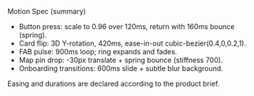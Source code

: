 Motion Spec (summary)
- Button press: scale to 0.96 over 120ms, return with 160ms bounce (spring).
- Card flip: 3D Y-rotation, 420ms, ease-in-out cubic-bezier(0.4,0,0.2,1).
- FAB pulse: 900ms loop; ring expands and fades.
- Map pin drop: -30px translate + spring bounce (stiffness 700).
- Onboarding transitions: 600ms slide + subtle blur background.

Easing and durations are declared according to the product brief.

